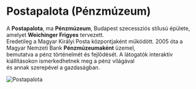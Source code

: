 # Postapalota (Pénzmúzeum)

A **Postapalota**, ma **Pénzmúzeum**, Budapest szecessziós stílusú épülete, amelyet **Weichinger Frigyes** tervezett.  
Eredetileg a Magyar Királyi Posta központjaként működött. 2005 óta a Magyar Nemzeti Bank **Pénzmúzeumaként** üzemel,  
bemutatva a pénz történelmét és fejlődését. A látogatók interaktív kiállításokon ismerkedhetnek meg a pénz világával  
és annak szerepével a gazdaságban.

![Postapalota](kepek/postapalota.jpg)

